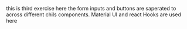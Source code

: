 this is third exercise here the form inputs and buttons are saperated to across different chils components.
Material UI and react Hooks are used here
